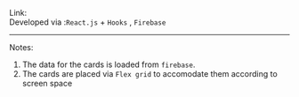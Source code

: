 Link: 
<br/>
Developed via :`React.js` + `Hooks` , `Firebase`

<hr>

Notes:
  1) The data for the cards is loaded from `firebase`. 
  2) The cards are placed via `Flex grid` to accomodate them according to screen space 



